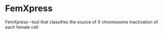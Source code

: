 # FemXpress
FemXpress--tool that classifies the source of X chromosome inactivation of each female cell 
